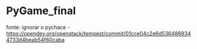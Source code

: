 # PyGame_final

fonte: 
ignorar o pychace - https://opendev.org/openstack/tempest/commit/01cce04c2e6d5364869344733d4beab54f60caba 
